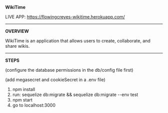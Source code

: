 **WikiTime**

LIVE APP: https://flowingcreyes-wikitime.herokuapp.com/

---
**OVERVIEW**

WikiTime is an application that allows users to create, collaborate, and share wikis.

---
**STEPS**

(configure the database permissions in the db/config file first)

(add megasecret and cookieSecret in a .env file)

1. npm install
2. run: sequelize db:migrate && sequelize db:migrate --env test
3. npm start
4. go to localhost:3000
